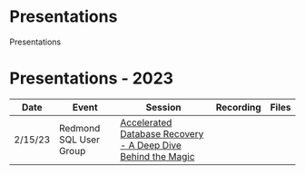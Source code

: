 # Presentations
Presentations
# Presentations - 2023
Date | Event | Session | Recording | Files
--- | --- | --- | --- | ---
2/15/23| Redmond SQL User Group | [Accelerated Database Recovery - A Deep Dive Behind the Magic](https://www.meetup.com/redmond-sql-user-group-and-data-professionals-meetup/events/zxjlbtyfcdblb/) |  | 

